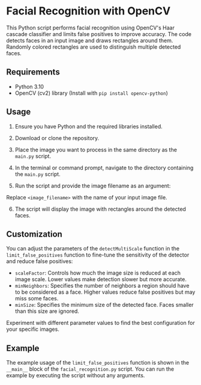 # Facial Recognition with OpenCV

This Python script performs facial recognition using OpenCV's Haar cascade classifier and limits false positives to improve accuracy. The code detects faces in an input image and draws rectangles around them. Randomly colored rectangles are used to distinguish multiple detected faces.

## Requirements

- Python 3.10
- OpenCV (cv2) library (Install with `pip install opencv-python`)

## Usage

1. Ensure you have Python and the required libraries installed.

2. Download or clone the repository.

3. Place the image you want to process in the same directory as the `main.py` script.

4. In the terminal or command prompt, navigate to the directory containing the `main.py` script.

5. Run the script and provide the image filename as an argument:


Replace `<image_filename>` with the name of your input image file.

6. The script will display the image with rectangles around the detected faces.

## Customization

You can adjust the parameters of the `detectMultiScale` function in the `limit_false_positives` function to fine-tune the sensitivity of the detector and reduce false positives:

- `scaleFactor`: Controls how much the image size is reduced at each image scale. Lower values make detection slower but more accurate.
- `minNeighbors`: Specifies the number of neighbors a region should have to be considered as a face. Higher values reduce false positives but may miss some faces.
- `minSize`: Specifies the minimum size of the detected face. Faces smaller than this size are ignored.

Experiment with different parameter values to find the best configuration for your specific images.

## Example

The example usage of the `limit_false_positives` function is shown in the `__main__` block of the `facial_recognition.py` script. You can run the example by executing the script without any arguments.

